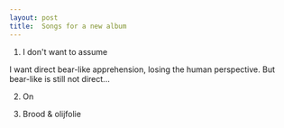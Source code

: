 ```yaml
---
layout: post
title:  Songs for a new album
---
```


1. I don't want to assume

I want direct bear-like apprehension, losing the human perspective. But bear-like is still not direct...

2. On

3. Brood & olijfolie


